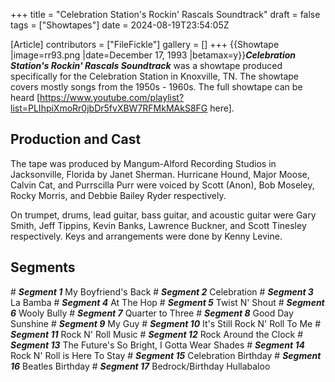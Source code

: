 +++
title = "Celebration Station's Rockin' Rascals Soundtrack"
draft = false
tags = ["Showtapes"]
date = 2024-08-19T23:54:05Z

[Article]
contributors = ["FileFickle"]
gallery = []
+++
{{Showtape
|image=rr93.png
|date=December 17, 1993
|betamax=y}}<b><i>Celebration Station's Rockin' Rascals Soundtrack</b></i> was a showtape produced specifically for the Celebration Station in Knoxville, TN. The showtape covers mostly songs from the 1950s - 1960s. The full showtape can be heard [https://www.youtube.com/playlist?list=PLIhpiXmoRr0jbDr5fvXBW7RFMkMAkS8FG here].

<h2> Production and Cast </h2>
The tape was produced by Mangum-Alford Recording Studios in Jacksonville, Florida by Janet Sherman. Hurricane Hound, Major Moose, Calvin Cat, and Purrscilla Purr were voiced by Scott (Anon), Bob Moseley, Rocky Morris, and Debbie Bailey Ryder respectively.

On trumpet, drums, lead guitar, bass guitar, and acoustic guitar were Gary Smith, Jeff Tippins, Kevin Banks, Lawrence Buckner, and Scott Tinesley respectively. Keys and arrangements were done by Kenny Levine.

<h2> Segments </h2>
# <b><i>Segment 1</b></i>
My Boyfriend's Back
# <b><i>Segment 2</b></i>
Celebration
# <b><i>Segment 3</b></i>
La Bamba
# <b><i>Segment 4</b></i>
At The Hop
# <b><i>Segment 5</b></i>
Twist N' Shout
# <b><i>Segment 6</b></i>
Wooly Bully
# <b><i>Segment 7</b></i>
Quarter to Three
# <b><i>Segment 8</b></i>
Good Day Sunshine
# <b><i>Segment 9</b></i>
My Guy
# <b><i>Segment 10</b></i>
It's Still Rock N' Roll To Me
# <b><i>Segment 11</b></i>
Rock N' Roll Music
# <b><i>Segment 12</b></i>
Rock Around the Clock
# <b><i>Segment 13</b></i>
The Future's So Bright, I Gotta Wear Shades
# <b><i>Segment 14</b></i>
Rock N' Roll is Here To Stay
# <b><i>Segment 15</b></i>
Celebration Birthday
# <b><i>Segment 16</b></i>
Beatles Birthday
# <b><i>Segment 17</b></i>
Bedrock/Birthday Hullabaloo